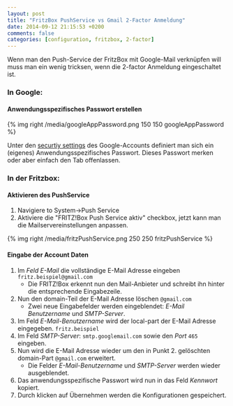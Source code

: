 ```yaml
---
layout: post
title: "FritzBox PushService vs Gmail 2-Factor Anmeldung"
date: 2014-09-12 21:15:53 +0200
comments: false
categories: [configuration, fritzbox, 2-factor]
---
```


Wenn man den Push-Service der FritzBox mit Google-Mail verknüpfen will muss man ein wenig tricksen, wenn die 2-factor Anmeldung eingeschaltet ist.

<!--more-->

### In Google:

#### Anwendungsspezifisches Passwort erstellen

{% img right /media/googleAppPassword.png 150 150 googleAppPassword %}

Unter den [securtiy settings](https://www.google.com/settings/security)  des Google-Accounts definiert man sich ein (eigenes) Anwendungsspezifisches Passwort. Dieses Passwort merken oder aber einfach den Tab offenlassen.

### In der Fritzbox:
#### Aktivieren des PushService

1. Navigiere to System-&gt;Push Service
2. Aktiviere die "FRITZ!Box Push Service aktiv" checkbox, jetzt kann man die Mailservereinstellungen anpassen.

{% img right /media/fritzPushService.png 250 250 fritzPushService %}

#### Eingabe der Account Daten

1. Im _Feld E-Mail_ die vollständige E-Mail Adresse eingeben ```fritz.beispiel@gmail.com```
   - Die FRITZ!Box erkennt nun den Mail-Anbieter und schreibt ihn hinter die entsprechende Eingabezeile. 
2. Nun den domain-Teil der E-Mail Adresse löschen ```@gmail.com```
   - Zwei neue Eingabefelder werden eingeblendet: _E-Mail Benutzername_ und _SMTP-Server_.
3. Im Feld _E-Mail-Benutzername_ wird der local-part der E-Mail Adresse eingegeben. ```fritz.beispiel```
4. Im Feld _SMTP-Server_: ```smtp.googlemail.com``` sowie den _Port_ ```465``` eingeben.
5. Nun wird die E-Mail Adresse wieder um den in Punkt 2. gelöschten domain-Part ```@gmail.com``` erweitert.
   - Die Felder _E-Mail-Benutzername_ und _SMTP-Server_ werden wieder ausgeblendet.
6. Das anwendungsspezifische Passwort wird nun in das Feld _Kennwort_ kopiert.
7. Durch klicken  auf Übernehmen werden die Konfigurationen gespeichert.

